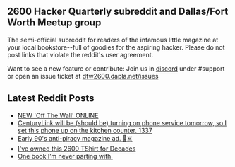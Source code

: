 ## 2600 Hacker Quarterly subreddit and Dallas/Fort Worth Meetup group
The semi-official subreddit for readers of the infamous little magazine at your local bookstore--full of goodies for the aspiring hacker. Please do not post links that violate the reddit's user agreement.

Want to see a new feature or contribute: 
Join us in [discord](https://dfw2600.dapla.net/chat) under #support or open an issue ticket at [dfw2600.dapla.net/issues](https://dfw2600.dapla.net/issues)

## Latest Reddit Posts
<!-- BLOG-POST-LIST:START -->
- [NEW 'Off The Wall' ONLINE](https://2600.com/wall/26-04-2022)
- [CenturyLink will be (should be) turning on phone service tomorrow, so I set this phone up on the kitchen counter. 1337](https://www.reddit.com/r/2600/comments/uc2069/centurylink_will_be_should_be_turning_on_phone/)
- [Early 90's anti-piracy magazine ad. 💾☠️](https://www.reddit.com/r/2600/comments/u1aijd/early_90s_antipiracy_magazine_ad/)
- [I've owned this 2600 TShirt for Decades](https://www.reddit.com/r/2600/comments/u0qtrk/ive_owned_this_2600_tshirt_for_decades/)
- [One book I’m never parting with.](https://www.reddit.com/r/2600/comments/tw7uic/one_book_im_never_parting_with/)
<!-- BLOG-POST-LIST:END -->
